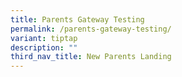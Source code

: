 ```yaml
---
title: Parents Gateway Testing
permalink: /parents-gateway-testing/
variant: tiptap
description: ""
third_nav_title: New Parents Landing
---
```

